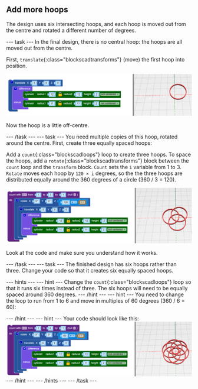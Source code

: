 ## Add more hoops

The design uses six intersecting hoops, and each hoop is moved out from the centre and rotated a different number of degrees. 

--- task ---
In the final design, there is no central hoop: the hoops are all moved out from the centre.

First, `translate`{:class="blockscadtransforms"} (move) the first hoop into position. 
	
![screenshot](images/pendant-translate.png) 
	
Now the hoop is a little off-centre. 

--- /task ---
--- task ---
You need multiple copies of this hoop, rotated around the centre. First, create three equally spaced hoops:

Add a `count`{:class="blockscadloops"} loop to create three hoops. To space the hoops, add a `rotate`{:class="blockscadtransforms"} block between the `count` loop and the `transform` block. `Count` sets the `i` variable from 1 to 3. `Rotate` moves each hoop by `120 × i` degrees, so the the three hoops are distributed equally around the 360 degrees of a circle (360 / 3 = 120).

![screenshot](images/pendant-3-hoops.png) 

Look at the code and make sure you understand how it works. 

--- /task ---
--- task ---
The finished design has six hoops rather than three. Change your code so that it creates six equally spaced hoops.

--- hints ---
--- hint ---
Change the `count`{:class="blockscadloops"} loop so that it runs six times instead of three. The six hoops will need to be equally spaced around 360 degrees. 
--- /hint ---
--- hint ---
You need to change the loop to run from 1 to 6 and move in multiples of 60 degrees (360 / 6 = 60):

--- /hint ---
--- hint ---
Your code should look like this:
![screenshot](images/pendant-6-hoops.png) 
--- /hint ---
--- /hints ---
--- /task ---	
	
